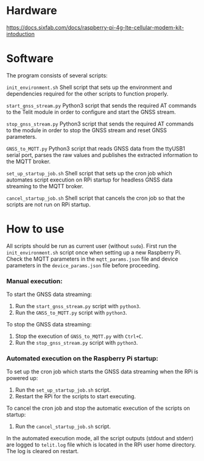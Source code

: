 # Hardware
https://docs.sixfab.com/docs/raspberry-pi-4g-lte-cellular-modem-kit-intoduction

# Software

The program consists of several scripts:

`init_environment.sh`
Shell script that sets up the environment and dependencies required for the other scripts to function properly.

`start_gnss_stream.py`
Python3 script that sends the required AT commands to the Telit module in order to configure and start the GNSS stream.

`stop_gnss_stream.py`
Python3 script that sends the required AT commands to the module in order to stop the GNSS stream and reset GNSS parameters.

`GNSS_to_MQTT.py`
Python3 script that reads GNSS data from the ttyUSB1 serial port, parses the raw values and publishes the extracted information to the MQTT broker.

`set_up_startup_job.sh`
Shell script that sets up the cron job which automates script execution on RPi startup for headless GNSS data streaming to the MQTT broker.

`cancel_startup_job.sh`
Shell script that cancels the cron job so that the scripts are not run on RPi startup.

# How to use

All scripts should be run as current user (without `sudo`). First run the `init_environment.sh` script once when setting up a new Raspberry Pi. Check the MQTT parameters in the `mqtt_params.json` file and device parameters in the `device_params.json` file before proceeding.

### Manual execution:

To start the GNSS data streaming:

1. Run the `start_gnss_stream.py` script with `python3`.
2. Run the `GNSS_to_MQTT.py` script with `python3`.

To stop the GNSS data streaming:

1. Stop the execution of `GNSS_to_MQTT.py` with `Ctrl+C`.
2. Run the `stop_gnss_stream.py` script with `python3`.

### Automated execution on the Raspberry Pi startup:

To set up the cron job which starts the GNSS data streaming when the RPi is powered up:

1. Run the `set_up_startup_job.sh` script.
1. Restart the RPi for the scripts to start executing.

To cancel the cron job and stop the automatic execution of the scripts on startup:

1. Run the `cancel_startup_job.sh` script.

In the automated execution mode, all the script outputs (stdout and stderr) are logged to `telit.log` file which is located in the RPi user home directory. The log is cleared on restart.
